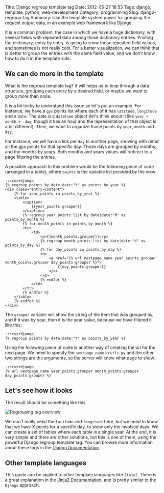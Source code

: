 Title: Django regroup template tag
Date: 2012-05-27 18:53
Tags: django, template, python, web-development
Category: programming
Slug: django-regroup-tag
Summary: Use the template system power for grouping the request output data, in an example web framework like Django.

It is a common problem, the case in which we have a huge dictionary, with several fields with repeated data among those dictionary entries. Printing the dictionary, entry by entry, is going to show those repeated field values, and sometimes is not really cool. For a better visualization, we can think that is better to group the entries with the same field value, and we don't know how to do it in the template side.

## We can do more in the template

What is the regroup template tag? It will helps us to loop through a data structure, grouping each entry by a desired field, or maybe we want to group more than once.

It is a bit tricky to understand this issue so let's put an example. For instance, we have a `gps` points list where each of it has `latitude`, `longitude` and a `date`. The date is a `datetime` object (let's think about it like `year + month +  day`, though it has an hour and the representation of that object is a bit different). Then, we want to organize those points by `year`, `month` and `day`.

For instance, we will have a link per `day` to another page, showing with detail all the gps points for that specific day. Those days are grouped by months, and the months by years. Both months and years values will redirect to a page filtering the entries.

A possible approach to this problem would be the following piece of code (arranged in a table), where `points` is the variable list provided by the view:

    :::css+django
    {% regroup points by date|date:"Y" as points_by_year %}
    <div class="entry-content">
        {% for year_points in points_by_year %}
        <table>
            <caption>
                {{year_points.grouper}}
            </caption>
            {% regroup year_points.list by date|date:"M" as points_by_month %}
            {% for month_points in points_by_month %}
            <tr>
                <td>
                    <p>{{month_points.grouper}}</p>
                    {% regroup month_points.list by date|date:"d" as points_by_day %}
                    {% for day_points in points_by_day %}
                    <p>
                        <a href="{% url nextpage_name year_points.grouper month_points.grouper day_points.grouper %}">
                            {{day_points.grouper}}
                        </a>
                    </p>
                    {% endfor %}
                </td>
            </tr>
            {% endfor %}
        </table>
        {% endfor %}
    </div>

The `grouper` variable will show the string of the item that was grouped by, and if it was by year, then it is the year value, because we have filtered it like this:

    :::css+django
    {% regroup points by date|date:"Y" as points_by_year %}

Using the following piece of code is another way of creating the url for the next page. We need to specify the `nextpage_name` in `urls.py` and the other two strings are the arguments, so the server will know what page to show.

    :::css+django
    {% url nextpage_name year_points.grouper month_points.grouper day_points.grouper %}

## Let's see how it looks

The result should be something like this:

![Regrouping tag overview](http://i.imgur.com/fILp6.png)

We don't really need the `latitude` and `longitude` here, but we need to know that we have X points for a specific day, to show only the involved days. We can create a set of tables where each table is a single year. At the end, it is very simple and there are other solutions, but this is one of them, using the powerful Django regroup template tag. You can browse more information about these tags in the [Django Documentation](https://docs.djangoproject.com/en/dev/ref/templates/builtins/?from=olddocs).

## Other template languages

This guide can be applied to other template languages like `Jinja2`. There is a great explanation in the [Jinja2 Documentation](http://jinja.pocoo.org/docs/templates/#groupby), and is pretty similar to the `Django` approach.